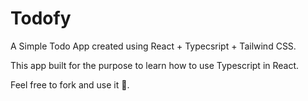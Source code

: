# Todofy
A Simple Todo App created using React + Typecsript + Tailwind CSS.

This app built for the purpose to learn how to use Typescript in React.



Feel free to fork and use it 🙂.
